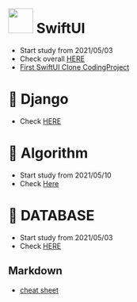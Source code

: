 # <img src="https://noticon-static.tammolo.com/dgggcrkxq/image/upload/v1592446943/noticon/fx4tfnyku4yyjj5ehyuq.png" width="50rem" height="50rem"> SwiftUI 

 - Start study from 2021/05/03
 - Check overall [HERE](https://github.com/sudoswift/SwiftUI_Practice)
 - [First SwiftUI Clone CodingProject](https://github.com/sudoswift/SwiftUI_clone_coding_1)

# 📝 Django
 
 - Check [HERE](https://developer.mozilla.org/en-US/docs/Learn/Server-side/Django)

# 📝 Algorithm

 - Start study from 2021/05/10
 - Check [Here](https://github.com/sudoswift/python_algorithm)


# 📝 DATABASE

 - Start study from 2021/05/03
 - Check [HERE](https://www.notion.so/MySQL-28594deb71cf45b5adf53a0a049a8fd3)


## Markdown

 - [cheat sheet](https://github.com/adam-p/markdown-here/wiki/Markdown-Cheatsheet)
